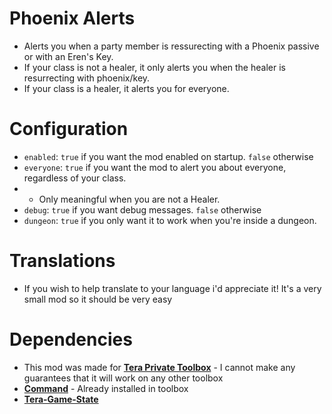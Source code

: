 # Phoenix Alerts
- Alerts you when a party member is ressurecting with a Phoenix passive or with an Eren's Key.
- If your class is not a healer, it only alerts you when the healer is resurrecting with phoenix/key.
- If your class is a healer, it alerts you for everyone.

# Configuration
- `enabled`: `true` if you want the mod enabled on startup. `false` otherwise
- `everyone`: `true` if you want the mod to alert you about everyone, regardless of your class.
- - Only meaningful when you are not a Healer.
- `debug`: `true` if you want debug messages. `false` otherwise
- `dungeon`: `true` if you only want it to work when you're inside a dungeon.

# Translations
- If you wish to help translate to your language i'd appreciate it! It's a very small mod so it should be very easy

# Dependencies
- This mod was made for **[Tera Private Toolbox](https://github.com/tera-private-toolbox/tera-toolbox)** - I cannot make any guarantees that it will work on any other toolbox
- **[Command](https://github.com/tera-private-toolbox/command)** - Already installed in toolbox
- **[Tera-Game-State](https://github.com/tera-private-toolbox/tera-game-state)**

